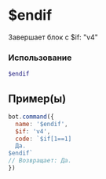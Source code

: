 # $endif
Завершает блок с $if: "v4"
### Использование
```php
$endif
```

## Пример(ы)

```javascript
bot.command({
  name: '$endif',
  $if: 'v4',
  code: `$if[1==1]
  Да.
$endif`
// Возвращает: Да.
})
```
